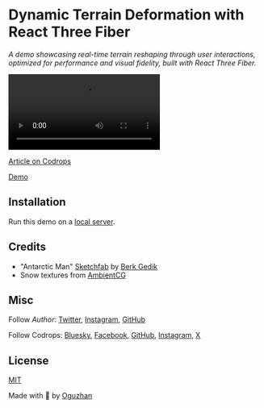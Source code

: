 # Dynamic Terrain Deformation with React Three Fiber

_A demo showcasing real-time terrain reshaping through user interactions, optimized for performance and visual fidelity, built with React Three Fiber._

![Demo preview](https://github.com/oguzhantufenk/dynamic-terrain-deformation/blob/main/dynamic-terrain-deformation.mp4)

[Article on Codrops](https://tympanus.net/codrops/?p=)

[Demo](https://tympanus.net/Development/.../)

## Installation

Run this demo on a [local server](https://developer.mozilla.org/en-US/docs/Learn/Common_questions/Tools_and_setup/set_up_a_local_testing_server).

## Credits

- "Antarctic Man" [Sketchfab](https://skfb.ly/ovJS8) by [Berk Gedik](https://sketchfab.com/berkgedik)
- Snow textures from [AmbientCG](https://ambientcg.com/)

## Misc

Follow _Author_: [Twitter](https://x.com/otfnk), [Instagram](https://www.instagram.com/otfnk/), [GitHub](https://github.com/oguzhantufenk)

Follow Codrops: [Bluesky](https://bsky.app/profile/codrops.bsky.social), [Facebook](http://www.facebook.com/codrops), [GitHub](https://github.com/codrops), [Instagram](https://www.instagram.com/codropsss/), [X](http://www.x.com/codrops)

## License

[MIT](LICENSE)

Made with :blue_heart: by [Oguzhan](http://www.codrops.com)
